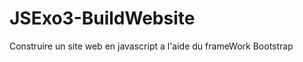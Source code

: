 # JSExo3-BuildWebsite
Construire un site web en javascript a l'aide du frameWork Bootstrap
   


           
